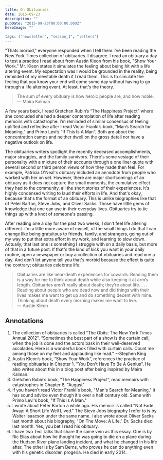 ```yaml
---
title: On Obituaries
date: 2015-09-23
description: ""
pubDate: "2015-09-23T08:00:00.000Z"
heroImage: ""

tags: ["newsletter", "season_1", "letters"]
---
```




"Thats morbid," everyone responded when I tell them I've been reading the New York Times collection of obituaries. I disagree. I read an obituary a day to test a practice I read about from Austin Kleon from his book, "Show Your Work.” Mr. Kleon states it simulates the feeling about being hit with a life altering event. My expectation was I would be grounded in the reality, being reminded of my inevitable death if I read them. This is to simulate the feeling that you know your end will come some day without having to go through a life altering event. At least, that's the theory.

> The sum of every obituary is how heroic people are, and how noble.  
> — Maira Kalman

A few years back, I read Gretchen Rubin’s “The Happiness Project” where she concluded she had a deeper contemplation of life after reading memoirs with catastrophe. I’m reminded of similar consensus of feeling uplifted and reflective after I read Victor Frankl’s book, “Man’s Search for Meaning,” and Primo Levi’s “If This Is A Man”. Both are about the concentration camps and neither dwell on the gross detail nor have a negative outlook on life.

The obituaries writers spotlight the recently deceased accomplishments, major struggles, and the family survivors. There's some vesiage of their personality with a mixture of their accounts through a one liner quote with several second or third person views of how they made then feel. For example, Patricia O'Neal's obituary included an annodote from people who worked with her on set. However, there are major shortcomings of an obituary as it does not capture the small moments, the cumulative effect they had to the community, all the short stories of their experiences. It's highly condensed writing to laud their efforts in life. And that's okay, because that's the format of an obituary. This is unlike biographies like that of Peter Barton, Steve Jobs, and Oliver Sacks. Those have little gems of knowledge that one can use in their everyday lives. Obituaries try to tie things up with a knot of someone's passing.

After reading one a day for the past two weeks, I don't feel life altering different. I'm a little more aware of myself, of the small things I do that I can change like being gratuitous to friends, family, and strangers, going out of my way to put that extra effort in my work, and learning to slow down. Actually, that last one is something I struggle with on a daily basis, but more of that in a future post. If that's the kind of kick you want in your daily routine, open a newspaper or buy a collection of obituaries and read one a day. And don't let anyone tell you that's morbid because the effect is quite the contrary; obituaries celebrate life.

> Obituaries are like near-death experiences for cowards. Reading them is a way for me to think about death while also keeping it at arm’s length. Obituaries aren’t really about death; they’re about life. . . . Reading about people who are dead now and did things with their lives makes me want to get up and do something decent with mine. Thinking about death every morning makes me want to live.  
> — Austin Kleon

## Annotations

1. The collection of obituaries is called "The Obits: The New York Times Annual 2012". “Sometimes the best part of a show is the curtain call, when the job is done and the actors bask in their well-deserved accolades. Here is a wonderful book filled with curtain calls. Count me among those on my feet and applauding like mad.” --Stephen King
1. Austin Kleon’s book, “Show Your Work”, references the practice of reading obituaries in Chapter 1, "You Don't Have To Be A Genius". He also writes about this in a blog post after being inspired by Maira Kalman.
1. Gretchen Rubin’s book, “The Happiness Project”, read memoirs with catastrophes in Chapter 8, "August"
1. If you haven't read Victor Frankl's book, "Man's Search for Meaning," it has sound advice even though it's over a half century old. Same with Primo Levi's book, "If This Is A Man."
1. I wrote about Peter Barton a while ago. His memoir is called "Not Fade Away: A Short Life Well Lived." The Steve Jobs biography I refer to is by Walter Isaacson under the same name. I also wrote about Oliver Sacks last month about his biography, "On The Move: A Life." Dr. Sacks died last month. Yes, you bet I read his obituary.
1. I have two Ted Talks that share the same vein as this essay. One is by Ric Elias about how he thought he was going to die on a plane during the Hudson River plane landing incident, and what he changed in his life after. The other is by Sam Berns, who proves he can do anything even with his genetic disorder, progeria. He died in early 2014.

